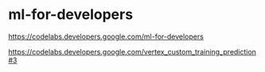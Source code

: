 # ml-for-developers

https://codelabs.developers.google.com/ml-for-developers

https://codelabs.developers.google.com/vertex_custom_training_prediction#3
